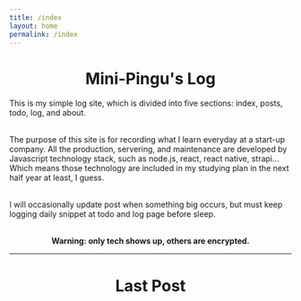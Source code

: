 ```yaml
---
title: /index
layout: home
permalink: /index
---
```


# <center>Mini-Pingu's Log</center>
This is my simple log site, which is divided into five sections: index, posts, todo, log, and about.<br/><br/>


The purpose of this site is for recording what I learn everyday at a start-up company. All the production, servering, and maintenance are developed by Javascript technology stack, such as node.js, react, react native, strapi... Which means those technology are included in my studying plan in the next half year at least, I guess. <br/><br/>

I will occasionally update post when something big occurs, but must keep logging daily snippet at todo and log page before sleep. <br/><br/>

<center><b>Warning: only tech shows up, others are encrypted.</b></center>

---
# <center>Last Post</center>
